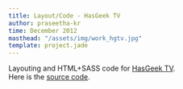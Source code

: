 ```yaml
---
title: Layout/Code - HasGeek TV
author: praseetha-kr
time: December 2012
masthead: "/assets/img/work_hgtv.jpg"
template: project.jade
---
```



<p>Layouting and HTML+SASS code for <a href="https://hasgeek.tv">HasGeek TV</a>.<br>
Here is the <a href="https://github.com/hasgeek/hasgeek.tv">source code</a>.</p>